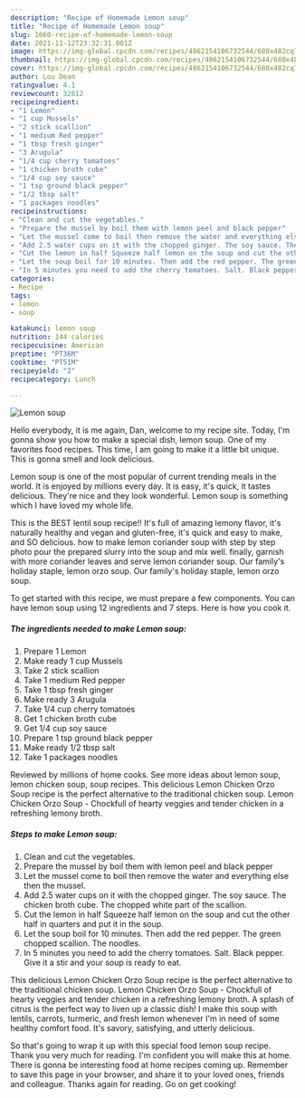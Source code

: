 ```yaml
---
description: "Recipe of Homemade Lemon soup"
title: "Recipe of Homemade Lemon soup"
slug: 1660-recipe-of-homemade-lemon-soup
date: 2021-11-12T23:32:31.001Z
image: https://img-global.cpcdn.com/recipes/4862154106732544/680x482cq70/lemon-soup-recipe-main-photo.jpg
thumbnail: https://img-global.cpcdn.com/recipes/4862154106732544/680x482cq70/lemon-soup-recipe-main-photo.jpg
cover: https://img-global.cpcdn.com/recipes/4862154106732544/680x482cq70/lemon-soup-recipe-main-photo.jpg
author: Lou Dean
ratingvalue: 4.1
reviewcount: 32812
recipeingredient:
- "1 Lemon"
- "1 cup Mussels"
- "2 stick scallion"
- "1 medium Red pepper"
- "1 tbsp fresh ginger"
- "3 Arugula"
- "1/4 cup cherry tomatoes"
- "1 chicken broth cube"
- "1/4 cup soy sauce"
- "1 tsp ground black pepper"
- "1/2 tbsp salt"
- "1 packages noodles"
recipeinstructions:
- "Clean and cut the vegetables."
- "Prepare the mussel by boil them with lemon peel and black pepper"
- "Let the mussel come to boil then remove the water and everything else then the mussel."
- "Add 2.5 water cups on it with the chopped ginger. The soy sauce. The chicken broth cube. The chopped white part of the scallion."
- "Cut the lemon in half Squeeze half lemon on the soup and cut the other half in quarters and put it in the soup."
- "Let the soup boil for 10 minutes. Then add the red pepper. The green chopped scallion. The noodles."
- "In 5 minutes you need to add the cherry tomatoes. Salt. Black pepper. Give it a stir and your soup is ready to eat."
categories:
- Recipe
tags:
- lemon
- soup

katakunci: lemon soup 
nutrition: 144 calories
recipecuisine: American
preptime: "PT36M"
cooktime: "PT51M"
recipeyield: "2"
recipecategory: Lunch

---
```



![Lemon soup](https://img-global.cpcdn.com/recipes/4862154106732544/680x482cq70/lemon-soup-recipe-main-photo.jpg)

Hello everybody, it is me again, Dan, welcome to my recipe site. Today, I'm gonna show you how to make a special dish, lemon soup. One of my favorites food recipes. This time, I am going to make it a little bit unique. This is gonna smell and look delicious.

Lemon soup is one of the most popular of current trending meals in the world. It is enjoyed by millions every day. It is easy, it's quick, it tastes delicious. They're nice and they look wonderful. Lemon soup is something which I have loved my whole life.

This is the BEST lentil soup recipe!! It&#39;s full of amazing lemony flavor, it&#39;s naturally healthy and vegan and gluten-free, it&#39;s quick and easy to make, and SO delicious. how to make lemon coriander soup with step by step photo pour the prepared slurry into the soup and mix well. finally, garnish with more coriander leaves and serve lemon coriander soup. Our family&#39;s holiday staple, lemon orzo soup. Our family&#39;s holiday staple, lemon orzo soup.


To get started with this recipe, we must prepare a few components. You can have lemon soup using 12 ingredients and 7 steps. Here is how you cook it.

<!--inarticleads1-->

##### The ingredients needed to make Lemon soup:

1. Prepare 1 Lemon
1. Make ready 1 cup Mussels
1. Take 2 stick scallion
1. Take 1 medium Red pepper
1. Take 1 tbsp fresh ginger
1. Make ready 3 Arugula
1. Take 1/4 cup cherry tomatoes
1. Get 1 chicken broth cube
1. Get 1/4 cup soy sauce
1. Prepare 1 tsp ground black pepper
1. Make ready 1/2 tbsp salt
1. Take 1 packages noodles


Reviewed by millions of home cooks. See more ideas about lemon soup, lemon chicken soup, soup recipes. This delicious Lemon Chicken Orzo Soup recipe is the perfect alternative to the traditional chicken soup. Lemon Chicken Orzo Soup - Chockfull of hearty veggies and tender chicken in a refreshing lemony broth. 

<!--inarticleads2-->

##### Steps to make Lemon soup:

1. Clean and cut the vegetables.
1. Prepare the mussel by boil them with lemon peel and black pepper
1. Let the mussel come to boil then remove the water and everything else then the mussel.
1. Add 2.5 water cups on it with the chopped ginger. The soy sauce. The chicken broth cube. The chopped white part of the scallion.
1. Cut the lemon in half Squeeze half lemon on the soup and cut the other half in quarters and put it in the soup.
1. Let the soup boil for 10 minutes. Then add the red pepper. The green chopped scallion. The noodles.
1. In 5 minutes you need to add the cherry tomatoes. Salt. Black pepper. Give it a stir and your soup is ready to eat.


This delicious Lemon Chicken Orzo Soup recipe is the perfect alternative to the traditional chicken soup. Lemon Chicken Orzo Soup - Chockfull of hearty veggies and tender chicken in a refreshing lemony broth. A splash of citrus is the perfect way to liven up a classic dish! I make this soup with lentils, carrots, turmeric, and fresh lemon whenever I&#39;m in need of some healthy comfort food. It&#39;s savory, satisfying, and utterly delicious. 

So that's going to wrap it up with this special food lemon soup recipe. Thank you very much for reading. I'm confident you will make this at home. There is gonna be interesting food at home recipes coming up. Remember to save this page in your browser, and share it to your loved ones, friends and colleague. Thanks again for reading. Go on get cooking!
